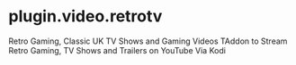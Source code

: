 # plugin.video.retrotv
Retro Gaming, Classic UK TV Shows and Gaming Videos
TAddon to Stream Retro Gaming, TV Shows and Trailers on YouTube Via Kodi
